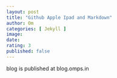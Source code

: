 ```yaml
---
layout: post
title: "Github Apple Ipad and Markdown" 
author: Om
categories: [ Jekyll ]
image:
date: 
rating: 3
published: false
---
```


blog is published at blog.omps.in